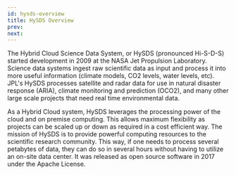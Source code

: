```yaml
---
id: hysds-overview
title: HySDS Overview
prev:
next:
---
```


The Hybrid Cloud Science Data System, or HySDS (pronounced Hi-S-D-S) started development in 2009 at the NASA Jet Propulsion Laboratory. Science data systems ingest raw scientific data as input and process it into more useful information (climate models, CO2 levels, water levels, etc). JPL's HySDS processes satellite and radar data for use in natural disaster response (ARIA), climate monitoring and prediction (OCO2), and many other large scale projects that need real time environmental data.

As a Hybrid Cloud system, HySDS leverages the processing power of the cloud and on premise computing. This allows maximum flexibility as projects can be scaled up or down as required in a cost efficient way. The mission of HySDS is to provide powerful computing resources to the scientific research community. This way, if one needs to process several petabytes of data, they can do so in several hours without having to utilize an on-site data center. It was released as open source software in 2017 under the Apache License.
